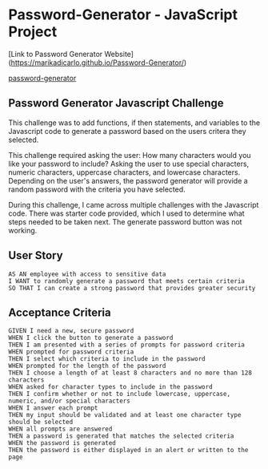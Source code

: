 # Password-Generator - JavaScript Project

[Link to Password Generator Website] (https://marikadicarlo.github.io/Password-Generator/)

[password-generator]()

## Password Generator Javascript Challenge

This challenge was to add functions, if then statements, and variables to the Javascript code to generate a password based on the users critera they selected. 

This challenge required asking the user:
How many characters would you like your password to include?
Asking the user to use special characters, numeric characters, uppercase characters, and lowercase characters.
Depending on the user's answers, the password generator will provide a random password with the criteria you have selected.

During this challenge, I came across multiple challenges with the Javascript code. There was starter code provided, which I used to determine what steps needed to be taken next. 
The generate password button was not working. 



## User Story
```
AS AN employee with access to sensitive data
I WANT to randomly generate a password that meets certain criteria
SO THAT I can create a strong password that provides greater security
```

## Acceptance Criteria
```
GIVEN I need a new, secure password
WHEN I click the button to generate a password
THEN I am presented with a series of prompts for password criteria
WHEN prompted for password criteria
THEN I select which criteria to include in the password
WHEN prompted for the length of the password
THEN I choose a length of at least 8 characters and no more than 128 characters
WHEN asked for character types to include in the password
THEN I confirm whether or not to include lowercase, uppercase, numeric, and/or special characters
WHEN I answer each prompt
THEN my input should be validated and at least one character type should be selected
WHEN all prompts are answered
THEN a password is generated that matches the selected criteria
WHEN the password is generated
THEN the password is either displayed in an alert or written to the page
```